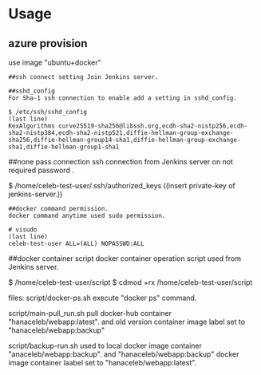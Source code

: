 # Usage

## azure provision

use image "ubuntu+docker"

```
##ssh connect setting Join Jenkins server.

##sshd_config
For Sha-1 ssh connection to enable add a setting in sshd_config.

$ /etc/ssh/sshd_config
(last line)
KexAlgorithms curve25519-sha256@libssh.org,ecdh-sha2-nistp256,ecdh-sha2-nistp384,ecdh-sha2-nistp521,diffie-hellman-group-exchange-sha256,diffie-hellman-group14-sha1,diffie-hellman-group-exchange-sha1,diffie-hellman-group1-sha1
```
##none pass connection
ssh connection from Jenkins server on not required password .

$ /home/celeb-test-user/.ssh/authorized_keys
((insert private-key of jenkins-server.))

```
##docker command permission.
docker command anytime used sudo permission.

# visudo
(last line)
celeb-test-user ALL=(ALL) NOPASSWD:ALL

```
##docker container script
docker container operation script used from Jenkins server.

$ /home/celeb-test-user/script
$ cdmod +rx /home/celeb-test-user/script

files:
  script/docker-ps.sh
    execute "docker ps" command.

 script/main-pull_run.sh
    pull docker-hub container "hanaceleb/webapp:latest".
    and old version container image label set to "hanaceleb/webapp:backup"

 script/backup-run.sh 
    used to local docker image container "anaceleb/webapp:backup".
    and "hanaceleb/webapp:backup" docker image container laabel set to "hanaceleb/webapp:latest".

```
